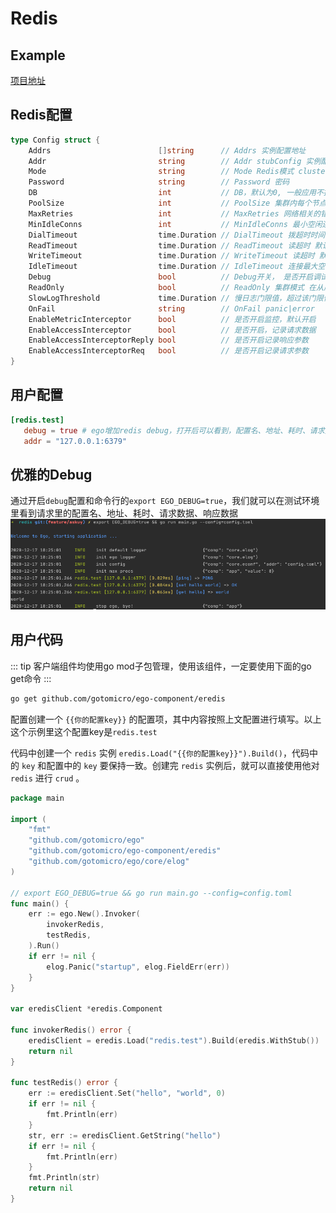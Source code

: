 # Redis
## Example
[项目地址](https://github.com/gotomicro/ego-component/tree/master/redis/examples/redis)

## Redis配置
```go
type Config struct {
	Addrs                        []string      // Addrs 实例配置地址
	Addr                         string        // Addr stubConfig 实例配置地址
	Mode                         string        // Mode Redis模式 cluster|stub
	Password                     string        // Password 密码
	DB                           int           // DB，默认为0, 一般应用不推荐使用DB分片
	PoolSize                     int           // PoolSize 集群内每个节点的最大连接池限制 默认每个CPU10个连接
	MaxRetries                   int           // MaxRetries 网络相关的错误最大重试次数 默认8次
	MinIdleConns                 int           // MinIdleConns 最小空闲连接数
	DialTimeout                  time.Duration // DialTimeout 拨超时时间
	ReadTimeout                  time.Duration // ReadTimeout 读超时 默认3s
	WriteTimeout                 time.Duration // WriteTimeout 读超时 默认3s
	IdleTimeout                  time.Duration // IdleTimeout 连接最大空闲时间，默认60s, 超过该时间，连接会被主动关闭
	Debug                        bool          // Debug开关， 是否开启调试，默认不开启，开启后并加上export EGO_DEBUG=true，可以看到每次请求，配置名、地址、耗时、请求数据、响应数据
	ReadOnly                     bool          // ReadOnly 集群模式 在从属节点上启用读模式
	SlowLogThreshold             time.Duration // 慢日志门限值，超过该门限值的请求，将被记录到慢日志中
	OnFail                       string        // OnFail panic|error
	EnableMetricInterceptor      bool          // 是否开启监控，默认开启
	EnableAccessInterceptor      bool          // 是否开启，记录请求数据
	EnableAccessInterceptorReply bool          // 是否开启记录响应参数
	EnableAccessInterceptorReq   bool          // 是否开启记录请求参数
}
```

## 用户配置
```toml
[redis.test]
   debug = true # ego增加redis debug，打开后可以看到，配置名、地址、耗时、请求数据、响应数据
   addr = "127.0.0.1:6379"
```


## 优雅的Debug
通过开启``debug``配置和命令行的``export EGO_DEBUG=true``，我们就可以在测试环境里看到请求里的配置名、地址、耗时、请求数据、响应数据
![image](../../images/client-redis.png)


## 用户代码
::: tip
客户端组件均使用go mod子包管理，使用该组件，一定要使用下面的go get命令
:::

```bash
go get github.com/gotomicro/ego-component/eredis
```

配置创建一个 ``{{你的配置key}}`` 的配置项，其中内容按照上文配置进行填写。以上这个示例里这个配置key是``redis.test``

代码中创建一个 ``redis`` 实例 ``eredis.Load("{{你的配置key}}").Build()``，代码中的 ``key`` 和配置中的 ``key`` 要保持一致。创建完 ``redis`` 实例后，就可以直接使用他对 ``redis`` 进行 ``crud`` 。


```go
package main
     
import (
    "fmt"
    "github.com/gotomicro/ego"
    "github.com/gotomicro/ego-component/eredis"
    "github.com/gotomicro/ego/core/elog"
)

// export EGO_DEBUG=true && go run main.go --config=config.toml
func main() {
    err := ego.New().Invoker(
        invokerRedis,
        testRedis,
    ).Run()
    if err != nil {
        elog.Panic("startup", elog.FieldErr(err))
    }
}

var eredisClient *eredis.Component

func invokerRedis() error {
    eredisClient = eredis.Load("redis.test").Build(eredis.WithStub())
    return nil
}

func testRedis() error {
    err := eredisClient.Set("hello", "world", 0)
    if err != nil {
        fmt.Println(err)
    }
    str, err := eredisClient.GetString("hello")
    if err != nil {
        fmt.Println(err)
    }
    fmt.Println(str)
    return nil
}
```